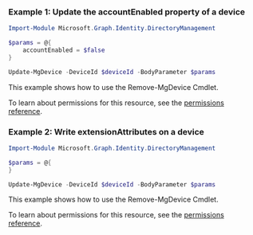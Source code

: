 ### Example 1: Update the accountEnabled property of a device

```powershellImport-Module Microsoft.Graph.Identity.DirectoryManagement

$params = @{
	accountEnabled = $false
}

Update-MgDevice -DeviceId $deviceId -BodyParameter $params
```
This example shows how to use the Remove-MgDevice Cmdlet.
To learn about permissions for this resource, see the [permissions reference](/graph/permissions-reference).

### Example 2:  Write extensionAttributes on a device

```powershellImport-Module Microsoft.Graph.Identity.DirectoryManagement

$params = @{
}

Update-MgDevice -DeviceId $deviceId -BodyParameter $params
```
This example shows how to use the Remove-MgDevice Cmdlet.
To learn about permissions for this resource, see the [permissions reference](/graph/permissions-reference).

